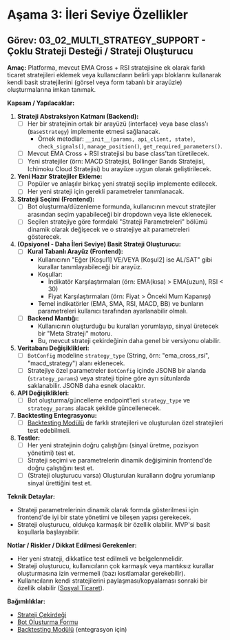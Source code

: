 # Aşama 3: İleri Seviye Özellikler

## Görev: 03_02_MULTI_STRATEGY_SUPPORT - Çoklu Strateji Desteği / Strateji Oluşturucu

**Amaç:** Platforma, mevcut EMA Cross + RSI stratejisine ek olarak farklı ticaret stratejileri eklemek veya kullanıcıların belirli yapı bloklarını kullanarak kendi basit stratejilerini (görsel veya form tabanlı bir arayüzle) oluşturmalarına imkan tanımak.

**Kapsam / Yapılacaklar:**

1. **Strateji Abstraksiyon Katmanı (Backend):**
    - [ ] Her bir stratejinin ortak bir arayüzü (interface) veya base class'ı (`BaseStrategy`) implemente etmesi sağlanacak.
        - Örnek metodlar: `__init__(params, api_client, state)`, `check_signals()`, `manage_position()`, `get_required_parameters()`.
    - [ ] Mevcut EMA Cross + RSI stratejisi bu base class'tan türetilecek.
    - [ ] Yeni stratejiler (örn: MACD Stratejisi, Bollinger Bands Stratejisi, Ichimoku Cloud Stratejisi) bu arayüze uygun olarak geliştirilecek.
2. **Yeni Hazır Stratejiler Ekleme:**
    - [ ] Popüler ve anlaşılır birkaç yeni strateji seçilip implemente edilecek.
    - [ ] Her yeni strateji için gerekli parametreler tanımlanacak.
3. **Strateji Seçimi (Frontend):**
    - [ ] Bot oluşturma/düzenleme formunda, kullanıcının mevcut stratejiler arasından seçim yapabileceği bir dropdown veya liste eklenecek.
    - [ ] Seçilen stratejiye göre formdaki "Strateji Parametreleri" bölümü dinamik olarak değişecek ve o stratejiye ait parametreleri gösterecek.
4. **(Opsiyonel - Daha İleri Seviye) Basit Strateji Oluşturucu:**
    - [ ] **Kural Tabanlı Arayüz (Frontend):**
        - Kullanıcının "Eğer [Koşul1] VE/VEYA [Koşul2] ise AL/SAT" gibi kurallar tanımlayabileceği bir arayüz.
        - Koşullar:
            - İndikatör Karşılaştırmaları (örn: EMA(kısa) > EMA(uzun), RSI < 30)
            - Fiyat Karşılaştırmaları (örn: Fiyat > Önceki Mum Kapanışı)
        - Temel indikatörler (EMA, SMA, RSI, MACD, BB) ve bunların parametreleri kullanıcı tarafından ayarlanabilir olmalı.
    - [ ] **Backend Mantığı:**
        - Kullanıcının oluşturduğu bu kuralları yorumlayıp, sinyal üretecek bir "Meta Strateji" motoru.
        - Bu, mevcut strateji çekirdeğinin daha genel bir versiyonu olabilir.
5. **Veritabanı Değişiklikleri:**
    - [ ] `BotConfig` modeline `strategy_type` (String, örn: "ema_cross_rsi", "macd_strategy") alanı eklenecek.
    - [ ] Stratejiye özel parametreler `BotConfig` içinde JSONB bir alanda (`strategy_params`) veya strateji tipine göre ayrı sütunlarda saklanabilir. JSONB daha esnek olacaktır.
6. **API Değişiklikleri:**
    - [ ] Bot oluşturma/güncelleme endpoint'leri `strategy_type` ve `strategy_params` alacak şekilde güncellenecek.
7. **Backtesting Entegrasyonu:**
    - [ ] [Backtesting Modülü](03_01_BACKTESTING_MODULE.md) de farklı stratejileri ve oluşturulan özel stratejileri test edebilmeli.
8. **Testler:**
    - [ ] Her yeni stratejinin doğru çalıştığını (sinyal üretme, pozisyon yönetimi) test et.
    - [ ] Strateji seçimi ve parametrelerin dinamik değişiminin frontend'de doğru çalıştığını test et.
    - [ ] (Strateji oluşturucu varsa) Oluşturulan kuralların doğru yorumlanıp sinyal ürettiğini test et.

**Teknik Detaylar:**
- Strateji parametrelerinin dinamik olarak formda gösterilmesi için frontend'de iyi bir state yönetimi ve bileşen yapısı gerekecek.
- Strateji oluşturucu, oldukça karmaşık bir özellik olabilir. MVP'si basit koşullarla başlayabilir.

**Notlar / Riskler / Dikkat Edilmesi Gerekenler:**
- Her yeni strateji, dikkatlice test edilmeli ve belgelenmelidir.
- Strateji oluşturucu, kullanıcıların çok karmaşık veya mantıksız kurallar oluşturmasına izin vermemeli (bazı kısıtlamalar gerekebilir).
- Kullanıcıların kendi stratejilerini paylaşması/kopyalaması sonraki bir özellik olabilir ([Sosyal Ticaret](03_03_SOCIAL_TRADING_FEATURES.md)).

**Bağımlılıklar:**
- [Strateji Çekirdeği](../01_MVP_DEVELOPMENT/01_03_BACKEND_STRATEGY_CORE_REFACTOR.md)
- [Bot Oluşturma Formu](../01_MVP_DEVELOPMENT/01_10_FRONTEND_BOT_CREATION_FORM.md)
- [Backtesting Modülü](03_01_BACKTESTING_MODULE.md) (entegrasyon için)